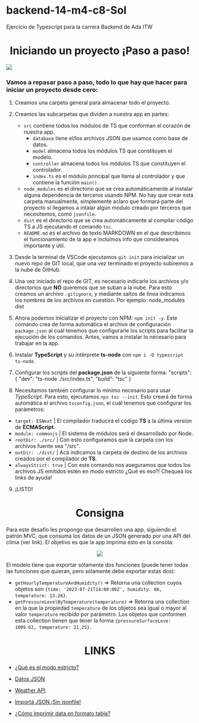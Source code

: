 # backend-14-m4-c8-Sol
Ejercicio de Typescript para la carrera Backend de Ada ITW
<h1 align="center"> Iniciando un proyecto ¡Paso a paso! </h1>

<img src="https://www.incimages.com/uploaded_files/image/1920x1080/GettyImages-536173333_194131.jpg">

<h3> Vamos a repasar paso a paso, todo lo que hay que hacer para iniciar un proyecto desde cero: </h3>

1. Creamos una carpeta general para almacenar todo el proyecto.

2. Creamos las subcarpetas que dividen a nuestra app en partes:
   - `src` contiene todos los módulos de TS que conforman el corazón de nuestra app.
     - `database` tiene el/los archivos JSON que usamos como base de datos.
     - `model` almacena todos los módulos TS que constituyen el modelo.
     - `controller` almacena todos los módulos TS que constituyen el controlador.
     - `index.ts` es el módulo principal que llama al controlador y que contiene la función `main()`.
   - `node_modules` es el directorio que se crea automáticamente al instalar alguna dependencia de terceros usando NPM. No hay que crear esta carpeta manualmente, simplemente aclaro que formará parte del proyecto si llegamos a intalar algún módulo creado por terceros que necesitemos, como `jsonfile`.
   - `dist` es el directorio que se crea automáticamente al compilar código TS a JS ejecutando el comando `tsc`.
   - `README.md` es el archivo de texto MARKDOWN en el que describimos el funcionamiento de la app e incluímos info que consideramos importante y útil.
3. Desde la terminal de VSCode ejecutamos `git init` para inicializar un nuevo repo de GIT local, que una vez terminado el proyecto subiremos a la nube de GitHub.

4. Una vez iniciado el repo de GIT, es necesario indicarle los archivos y/o directorios que **NO** queremos que se suban a la nube. Para esto creamos un archivo `.gitignore`, y mediante saltos de línea indicamos los nombres de los archivos en cuestión. Por ejemplo:
   node_modules
   dist
5. Ahora podemos inicializar el proyecto con NPM: `npm init -y`. Este comando crea de forma automática el archivo de configuración `package.json` al cuál tenemos que configurarle los scripts para facilitar la ejecución de los comandos. Antes, vamos a instalar lo necesario para trabajar en la app.

6. Instalar **TypeScript** y su intérprete **ts-node** con `npm i -D typescript ts-node`.

7. Configurar los scripts del **package.json** de la siguiente forma:
   "scripts": {
   "dev": "ts-node ./src/index.ts",
   "build": "tsc"
   }
8. Necesitamos también configurar lo mínimo necesario para usar _TypeScript_. Para esto, ejecutamos `npx tsc --init`. Esto creará de forma automática el archivo `tsconfig.json`, el cuál tenemos que configurar los parámetros:

- `target: ESNext` | El compilador traducirá el código **TS** a la última versión de **ECMAScript**.
- `module: commonjs` | El sistema de módulos será el desarrollado por Node.
- `rootDir: ./src/` | Con esto configuramos que la carpeta con los archivos fuente sea "/src".
- `outDir: ./dist/` | Acá indicamos la carpeta de destino de los archivos creados por el compilador de **TS**.
- `alwaysStrict: true` | Con este comando nos aseguramos que todos los archivos JS emitidos estén en modo estricto ¿Qué es eso?! Chequeá los links de ayuda!

9. ¡LISTO!

<h1 align="center"> Consigna </h1>

Para este desafío les propongo que desarrollen una app, siguiendo el patrón MVC, que consuma los datos de un JSON generado por una API del clima (ver link). El objetivo es que la app imprima esto en la consola:

<p align="center"><img src="https://i.postimg.cc/d3NRcMHr/Screenshot-from-2023-07-22-00-11-59.png"></p>

El modelo tiene que exportar sólamente dos funciones (puede tener todas las funciones que quieran, pero sólamente debe exportar estas dos):

- `getHourlyTemperatureAndHumidity()` => Retorna una collection cuyos objetos son `{time: '2023-07-21T14:00:00Z', humidity: 86, temperature: 13.26}`.
- `getPressureLevelByTemperature(temperature)` => Retorna una collection en la que la propiedad `temperature` de los objetos sea igual o mayor al valor `temperature` recibido por parámetro. Los objetos que conformen esta collection tienen que tener la forma `{pressureSurfaceLeve: 1009.62, temperature: 21.25}`.

<h1 align="center"> LINKS </h1>

- [¿Qué es el modo estricto?](https://www.youtube.com/watch?v=7e6ssF78Af4&ab_channel=LaCocinadelC%C3%B3digo)

- [Datos JSON](https://api.tomorrow.io/v4/weather/history/recent?location=buenos-aires&apikey=9RJgHTHxo3rMmnywTh7rfC4pTeOZ61n2)

- [Weather API](https://docs.tomorrow.io/reference/welcome)

- [Importá JSON ¡Sin jsonfile!](https://stackoverflow.com/questions/49996456/importing-json-file-in-typescript)

- [¿Cómo imprimir data en formato tabla?](https://developer.mozilla.org/es/docs/Web/API/console/table)
